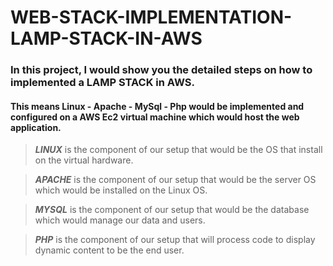 # WEB-STACK-IMPLEMENTATION-LAMP-STACK-IN-AWS
### In this project, I would show you the detailed steps on how to implemented a LAMP STACK in AWS.
#### This means **L**inux - **A**pache - **M**ySql - **P**hp would be implemented and configured on a AWS Ec2 virtual machine which would host the web application.


>***LINUX*** is the component of our setup that would be the OS that install on the virtual hardware.

>***APACHE*** is the component of our setup that would be the server OS which would be installed on the Linux OS.

>***MYSQL*** is the component of our setup that would be the database which would manage our data and users.

>***PHP*** is the component of our setup that will process code to display dynamic content to be the end user.